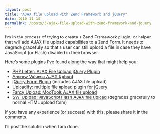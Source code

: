 ```yaml
---
layout: post
title: "AJAX file upload with Zend Framework and jQuery"
date: 2010-11-18
permalink: /posts/3/ajax-file-upload-with-zend-framework-and-jquery
---
```

I’m in the process of trying to create a Zend Framework plugin, or helper that will add AJAX file upload capabilities to a Zend Form. It needs to degrade gracefully so that a user can still upload a file in case they have JavaScript (or Flash) disabled in their browser.

Here’s some plugins I’ve found along the way that might help you:

* [PHP Letter: AJAX File Upload jQuery Plugin](http://www.phpletter.com/Our-Projects/AjaxFileUpload/)
* [Andrew Valums: AJAX Upload](http://valums.com/ajax-upload/)
* [jQuery Form Plugin](http://jquery.malsup.com/form/) (includes AJAX file upload)
* [Uploadify: multiple file upload plugin for jQuery](http://www.uploadify.com/)
* [Fancy Upload: MooTools AJAX file upload](http://digitarald.de/project/fancyupload/)
* [SWFUpload: JavaScript Flash AJAX file upload](http://swfupload.org/) (degrades gracefully to normal HTML upload form)

If you have any experience (or success) with this, please share it in the comments.

I’ll post the solution when I am done.
